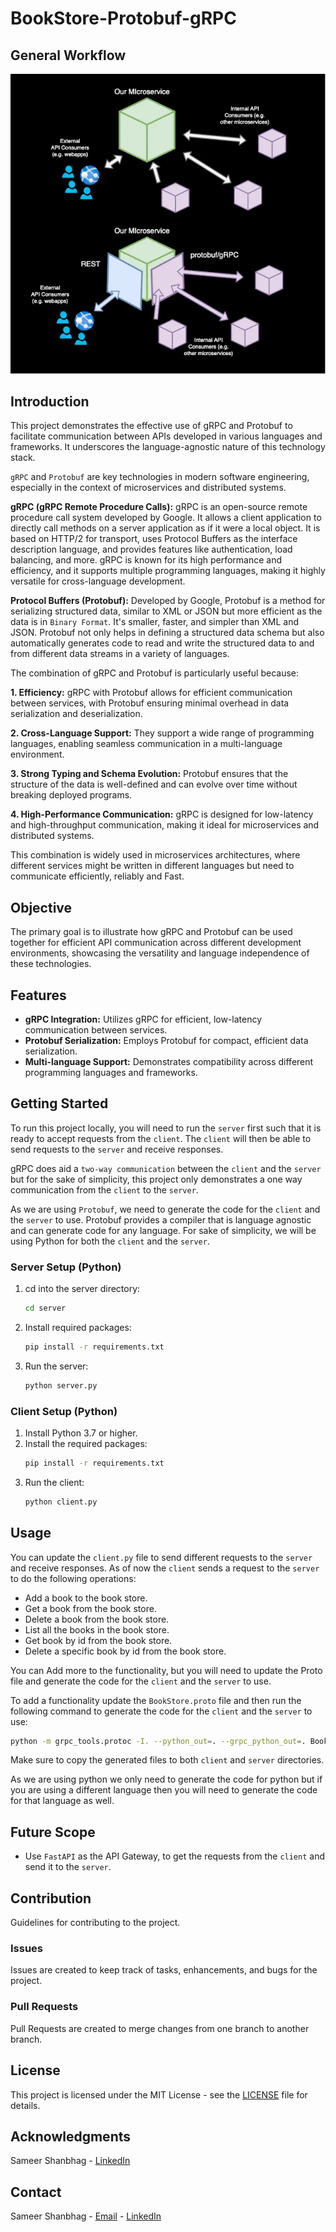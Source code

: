 # BookStore-Protobuf-gRPC

## General Workflow

![Life Before gRPC v.s. After gRPC](images/workflow.webp)

## Introduction
This project demonstrates the effective use of gRPC and Protobuf to facilitate communication between APIs developed in various languages and frameworks. It underscores the language-agnostic nature of this technology stack.

`gRPC` and `Protobuf` are key technologies in modern software engineering, especially in the context of microservices and distributed systems.

**gRPC (gRPC Remote Procedure Calls):** gRPC is an open-source remote procedure call system developed by Google. It allows a client application to directly call methods on a server application as if it were a local object. It is based on HTTP/2 for transport, uses Protocol Buffers as the interface description language, and provides features like authentication, load balancing, and more. gRPC is known for its high performance and efficiency, and it supports multiple programming languages, making it highly versatile for cross-language development.

**Protocol Buffers (Protobuf):** Developed by Google, Protobuf is a method for serializing structured data, similar to XML or JSON but more efficient as the data is in `Binary Format`. It's smaller, faster, and simpler than XML and JSON. Protobuf not only helps in defining a structured data schema but also automatically generates code to read and write the structured data to and from different data streams in a variety of languages.

The combination of gRPC and Protobuf is particularly useful because:

**1. Efficiency:** gRPC with Protobuf allows for efficient communication between services, with Protobuf ensuring minimal overhead in data serialization and deserialization.

**2. Cross-Language Support:** They support a wide range of programming languages, enabling seamless communication in a multi-language environment.

**3. Strong Typing and Schema Evolution:** Protobuf ensures that the structure of the data is well-defined and can evolve over time without breaking deployed programs.

**4. High-Performance Communication:** gRPC is designed for low-latency and high-throughput communication, making it ideal for microservices and distributed systems.

This combination is widely used in microservices architectures, where different services might be written in different languages but need to communicate efficiently, reliably and Fast.

## Objective
The primary goal is to illustrate how gRPC and Protobuf can be used together for efficient API communication across different development environments, showcasing the versatility and language independence of these technologies.

## Features
- **gRPC Integration:** Utilizes gRPC for efficient, low-latency communication between services.
- **Protobuf Serialization:** Employs Protobuf for compact, efficient data serialization.
- **Multi-language Support:** Demonstrates compatibility across different programming languages and frameworks.

## Getting Started

To run this project locally, you will need to run the `server` first such that it is ready to accept requests from the `client`. 
The `client` will then be able to send requests to the `server` and receive responses. 

gRPC does aid a `two-way communication` between the `client` and the `server` but for the sake of simplicity,
this project only demonstrates a one way communication from the `client` to the `server`.

As we are using `Protobuf`, we need to generate the code for the `client` and the `server` to use. 
Protobuf provides a compiler that is language agnostic and can generate code for any language. 
For sake of simplicity, we will be using Python for both the `client` and the `server`.

### Server Setup (Python)
1. cd into the server directory:
    ```bash
    cd server
    ```
2. Install required packages:
    ```bash
    pip install -r requirements.txt
    ```
3. Run the server:
    ```python
    python server.py
    ```

### Client Setup (Python)
1. Install Python 3.7 or higher.
2. Install the required packages:
    ```bash
    pip install -r requirements.txt
    ```
3. Run the client:
    ```python
    python client.py
    ```

## Usage
You can update the `client.py` file to send different requests to the `server` and receive responses.
As of now the `client` sends a request to the `server` to do the following operations:
- Add a book to the book store.
- Get a book from the book store.
- Delete a book from the book store.
- List all the books in the book store.
- Get book by id from the book store.
- Delete a specific book by id from the book store.

You can Add more to the functionality, but you will need to update the Proto file and generate the code for the `client` and the `server` to use.

To add a functionality update the `BookStore.proto` file and then run the following command to generate the code for the `client` and the `server` to use:
```bash
python -m grpc_tools.protoc -I. --python_out=. --grpc_python_out=. BookStore.proto
```

Make sure to copy the generated files to both `client` and `server` directories.

As we are using python we only need to generate the code for python but if you are using a different language then you will need to generate the code for that language as well.

## Future Scope

- Use `FastAPI` as the API Gateway, to get the requests from the `client` and send it to the `server`.

## Contribution
Guidelines for contributing to the project.

### Issues
Issues are created to keep track of tasks, enhancements, and bugs for the project.

### Pull Requests
Pull Requests are created to merge changes from one branch to another branch.

## License
This project is licensed under the MIT License - see the [LICENSE](LICENSE) file for details.

## Acknowledgments
Sameer Shanbhag - [LinkedIn](https://www.linkedin.com/in/sameershanbhag/)

## Contact
Sameer Shanbhag - [Email](mailto:sameershanbhag14@gmail.com) - [LinkedIn](https://www.linkedin.com/in/sameershanbhag/)